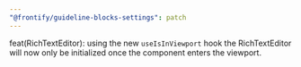 ```yaml
---
"@frontify/guideline-blocks-settings": patch
---
```


feat(RichTextEditor): using the new `useIsInViewport` hook the RichTextEditor will now only be initialized once the component enters the viewport.
